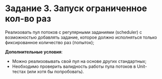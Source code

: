 # Задание 3. Запуск ограниченное кол-во раз

Реализовать пул потоков с регулярными заданиями (scheduler) с возможностью добавлять задание, которое должно исполняться только фиксированное количество раз (попыток);

__Дополнительные условия__:

* Можно реализовывать свой пул на основе других стандартных;
* Необходимо проверить валидность работы пула потоков в Unit-тестах (или хотя бы попробовать).
